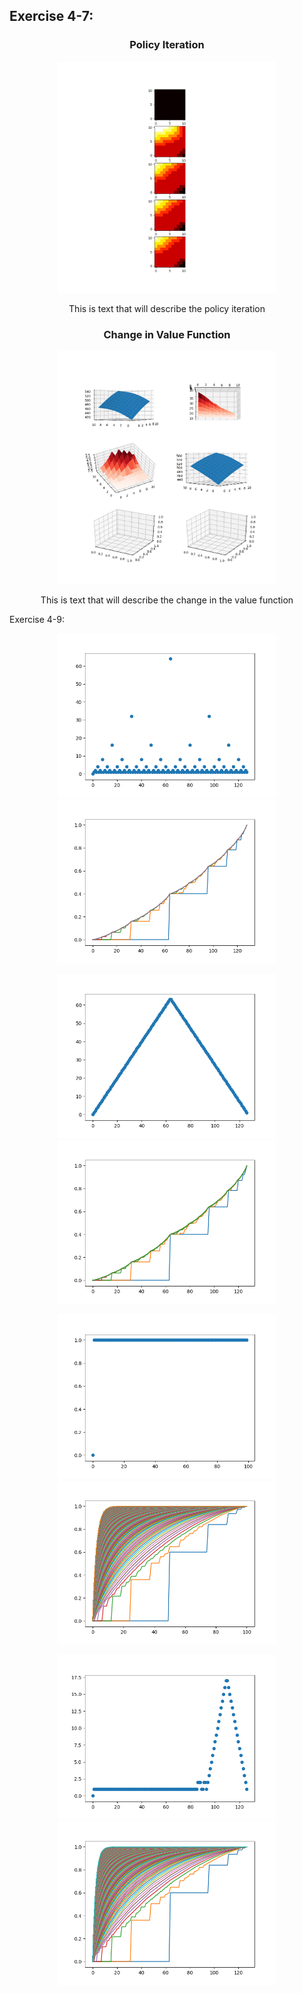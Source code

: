 <h2>Exercise 4-7:</h2>
<div align="center">
    <div width="350">
        <h3>Policy Iteration</h3>
        <img src="https://github.com/cvmaggio/ReinforcementLearningSutton-Barto/blob/main/figures/exercise4-7/policyIteration.png" width="350">
    </div>
    <div width="350">
        <p>This is text that will describe the policy iteration</p>
    </div>
</div>
<div align="center">
    <div width="350">
        <h3>Change in Value Function</h3>
        <img src="https://github.com/cvmaggio/ReinforcementLearningSutton-Barto/blob/main/figures/exercise4-7/changeInValueFunction.png" width="350">
    </div>
    <div width="350">
        <p>This is text that will describe the change in the value function</p>
    </div>
</div>


    

Exercise 4-9:
<p align="center">
    <img src="https://github.com/cvmaggio/ReinforcementLearningSutton-Barto/blob/main/figures/exercise4-9/128CapitalPh40PercentActions.png" width="350">
    <img src="https://github.com/cvmaggio/ReinforcementLearningSutton-Barto/blob/main/figures/exercise4-9/128CapitalPh40PercentValues.png" width="350">
</p>

<p align="center">
    <img src="https://github.com/cvmaggio/ReinforcementLearningSutton-Barto/blob/main/figures/exercise4-9/127CapitalPh40PercentActions.png" width="350">
    <img src="https://github.com/cvmaggio/ReinforcementLearningSutton-Barto/blob/main/figures/exercise4-9/127CapitalPh40PercentValues.png" width="350">
</p>

<p align="center">
    <img src="https://github.com/cvmaggio/ReinforcementLearningSutton-Barto/blob/main/figures/exercise4-9/100CapitalPh60PercentActions.png" width="350">
    <img src="https://github.com/cvmaggio/ReinforcementLearningSutton-Barto/blob/main/figures/exercise4-9/100CapitalPh60PercentValues.png" width="350">
</p>

<p align="center">
    <img src="https://github.com/cvmaggio/ReinforcementLearningSutton-Barto/blob/main/figures/exercise4-9/127CapitalPh60PercentActionsWithGreatestAction.png" width="350">
    <img src="https://github.com/cvmaggio/ReinforcementLearningSutton-Barto/blob/main/figures/exercise4-9/127CapitalPh60PercentValuesWithGreatestAction.png" width="350">
</p>







